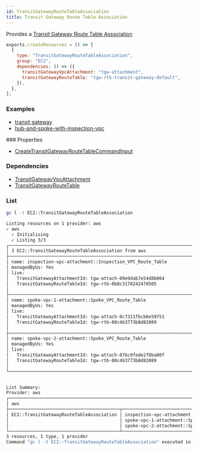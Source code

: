 ```yaml
---
id: TransitGatewayRouteTableAssociation
title: Transit Gateway Route Table Association
---
```


Provides a [Transit Gateway Route Table Association](https://console.aws.amazon.com/vpc/home?#TransitGatewayRouteTables:)

```js
exports.createResources = () => [
  {
    type: "TransitGatewayRouteTableAssociation",
    group: "EC2",
    dependencies: () => ({
      transitGatewayVpcAttachment: "tgw-attachment",
      transitGatewayRouteTable: "tgw-rtb-transit-gateway-default",
    }),
  },
];
```

### Examples

- [transit gateway](https://github.com/grucloud/grucloud/blob/main/examples/aws/EC2/transit-gateway)
- [hub-and-spoke-with-inspection-vpc](https://github.com/grucloud/grucloud/blob/main/examples/aws/EC2/hub-and-spoke-with-inspection-vpc)

### Properties

- [CreateTransitGatewayRouteTableCommandInput](https://docs.aws.amazon.com/AWSJavaScriptSDK/v3/latest/clients/client-ec2/interfaces/createtransitgatewayroutetablecommandinput.html)

### Dependencies

- [TransitGatewayVpcAttachment](./TransitGatewayVpcAttachment.md)
- [TransitGatewayRouteTable](./TransitGatewayRouteTable.md)

### List

```sh
gc l -t EC2::TransitGatewayRouteTableAssociation
```

```sh
Listing resources on 1 provider: aws
✓ aws
  ✓ Initialising
  ✓ Listing 3/3
┌──────────────────────────────────────────────────────────────────────────────────────────┐
│ 3 EC2::TransitGatewayRouteTableAssociation from aws                                      │
├──────────────────────────────────────────────────────────────────────────────────────────┤
│ name: inspection-vpc-attachment::Inspection_VPC_Route_Table                              │
│ managedByUs: Yes                                                                         │
│ live:                                                                                    │
│   TransitGatewayAttachmentId: tgw-attach-09e9dab7e54d8b064                               │
│   TransitGatewayRouteTableId: tgw-rtb-0b8c3178242478505                                  │
│                                                                                          │
├──────────────────────────────────────────────────────────────────────────────────────────┤
│ name: spoke-vpc-1-attachment::Spoke_VPC_Route_Table                                      │
│ managedByUs: Yes                                                                         │
│ live:                                                                                    │
│   TransitGatewayAttachmentId: tgw-attach-0c7311fbcb6e59751                               │
│   TransitGatewayRouteTableId: tgw-rtb-00c4b3773b8d82089                                  │
│                                                                                          │
├──────────────────────────────────────────────────────────────────────────────────────────┤
│ name: spoke-vpc-2-attachment::Spoke_VPC_Route_Table                                      │
│ managedByUs: Yes                                                                         │
│ live:                                                                                    │
│   TransitGatewayAttachmentId: tgw-attach-07bc0fede2f8ba00f                               │
│   TransitGatewayRouteTableId: tgw-rtb-00c4b3773b8d82089                                  │
│                                                                                          │
└──────────────────────────────────────────────────────────────────────────────────────────┘


List Summary:
Provider: aws
┌─────────────────────────────────────────────────────────────────────────────────────────┐
│ aws                                                                                     │
├──────────────────────────────────────────┬──────────────────────────────────────────────┤
│ EC2::TransitGatewayRouteTableAssociation │ inspection-vpc-attachment::Inspection_VPC_R… │
│                                          │ spoke-vpc-1-attachment::Spoke_VPC_Route_Tab… │
│                                          │ spoke-vpc-2-attachment::Spoke_VPC_Route_Tab… │
└──────────────────────────────────────────┴──────────────────────────────────────────────┘
3 resources, 1 type, 1 provider
Command "gc l -t EC2::TransitGatewayRouteTableAssociation" executed in 6s, 165 MB
```
